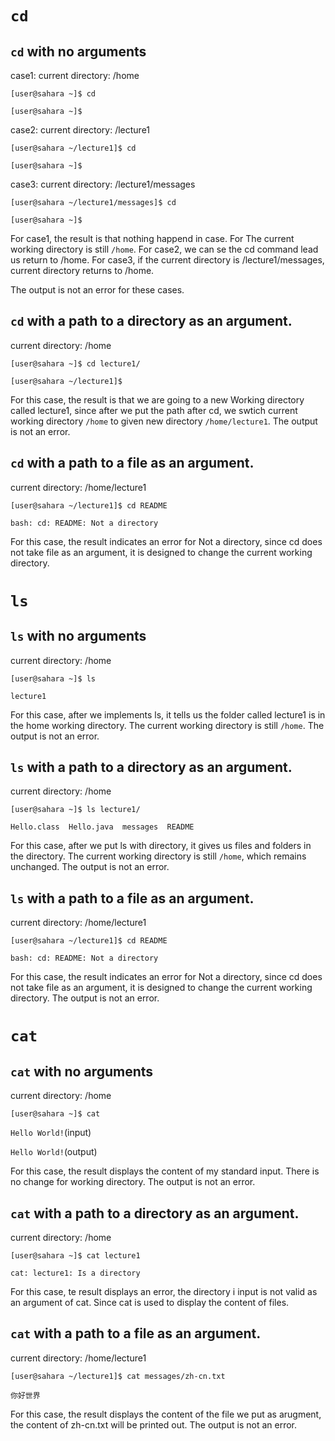 # `cd`

## `cd` with no arguments

case1: current directory: /home

`[user@sahara ~]$ cd`

`[user@sahara ~]$`

case2: current directory: /lecture1

`[user@sahara ~/lecture1]$ cd`

`[user@sahara ~]$`

case3: current directory: /lecture1/messages

`[user@sahara ~/lecture1/messages]$ cd `

`[user@sahara ~]$`


For case1, the result is that nothing happend in case. For The current working directory is still `/home`. For case2, we can se the cd command lead us return to /home. For case3, if the current directory is /lecture1/messages, current directory returns to /home. 

The output is not an error for these cases.


## `cd` with a path to a directory as an argument.

current directory: /home

`[user@sahara ~]$ cd lecture1/`

`[user@sahara ~/lecture1]$ `

For this case, the result is that we are going to a new Working directory called lecture1, since after we put the path after cd, we swtich current working directory `/home` to given new directory `/home/lecture1`.
The output is not an error.


## `cd` with a path to a file as an argument.

current directory: /home/lecture1

`[user@sahara ~/lecture1]$ cd README`

`bash: cd: README: Not a directory`


For this case, the result indicates an error for Not a directory, since cd does not take file as an argument, it is designed to change the current working directory.



# `ls`

## `ls` with no arguments

current directory: /home

`[user@sahara ~]$ ls`

`lecture1`


For this case, after we implements ls, it tells us the folder called lecture1 is in the home working directory. The current working directory is still `/home`.
The output is not an error.


## `ls` with a path to a directory as an argument.

current directory: /home

`[user@sahara ~]$ ls lecture1/`

`Hello.class  Hello.java  messages  README`



For this case, after we put ls with directory, it gives us files and folders in the directory. The current working directory is still `/home`, which remains unchanged.
The output is not an error.


## `ls` with a path to a file as an argument.

current directory: /home/lecture1

`[user@sahara ~/lecture1]$ cd README`

`bash: cd: README: Not a directory`



For this case, the result indicates an error for Not a directory, since cd does not take file as an argument, it is designed to change the current working directory.
The output is not an error.


# `cat`

## `cat` with no arguments

current directory: /home

`[user@sahara ~]$ cat`

`Hello World!`(input)

`Hello World!`(output)



For this case, the result displays the content of my standard input. There is no change for working directory.
The output is not an error.




## `cat` with a path to a directory as an argument.

current directory: /home

`[user@sahara ~]$ cat lecture1`

`cat: lecture1: Is a directory`



For this case, te result displays an error, the directory i input is not valid as an argument of cat. Since cat is used to display the content of files.


## `cat` with a path to a file as an argument.

current directory: /home/lecture1

`[user@sahara ~/lecture1]$ cat messages/zh-cn.txt`

`你好世界`



For this case, the result displays the content of the file we put as arugment, the content of zh-cn.txt will be printed out. 
The output is not an error.



